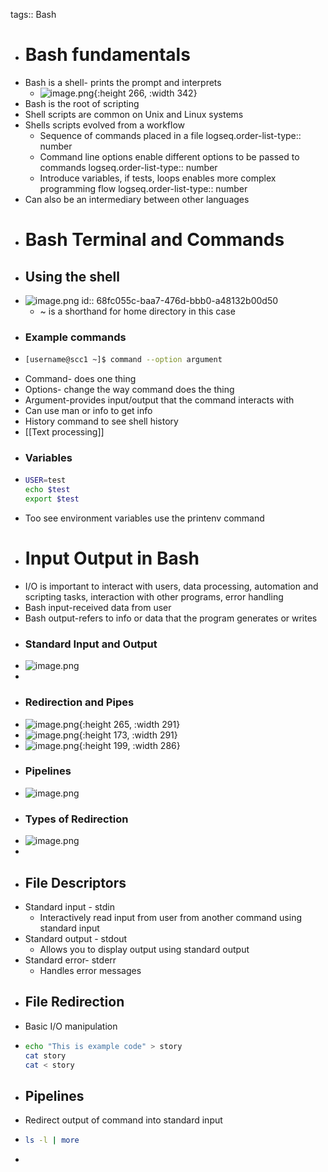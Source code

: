 tags:: Bash

- # Bash fundamentals
- Bash is a shell- prints the prompt and interprets
	- ![image.png](../assets/image_1761346122054_0.png){:height 266, :width 342}
- Bash is the root of scripting
- Shell scripts are common on Unix and Linux systems
- Shells scripts evolved from a workflow
	- Sequence of commands placed in a file
	  logseq.order-list-type:: number
	- Command line options enable different options to be passed to commands
	  logseq.order-list-type:: number
	- Introduce variables, if tests, loops enables more complex programming flow
	  logseq.order-list-type:: number
- Can also be an intermediary between other languages
- # Bash Terminal and Commands
- ## Using the shell
- ![image.png](../assets/image_1761346948850_0.png)
  id:: 68fc055c-baa7-476d-bbb0-a48132b00d50
	- ~ is a shorthand for home directory in this case
- ### Example commands
- ```bash
  [username@scc1 ~]$ command --option argument
  ```
- Command- does one thing
- Options- change the way command does the thing
- Argument-provides input/output that the command interacts with
- Can use man or info to get info
- History command to see shell history
- [[Text processing]]
- ### Variables
- ```bash
  USER=test
  echo $test
  export $test
  ```
- Too see environment variables use the printenv command
- # Input Output in Bash
- I/O is important to interact with users, data processing, automation and scripting tasks, interaction with other programs, error handling
- Bash input-received data from user
- Bash output-refers to info or data that the program generates or writes
- ### Standard Input and Output
- ![image.png](../assets/image_1761349308902_0.png)
-
- ### Redirection and Pipes
- ![image.png](../assets/image_1761349344956_0.png){:height 265, :width 291}
- ![image.png](../assets/image_1761349354479_0.png){:height 173, :width 291}
- ![image.png](../assets/image_1761349362191_0.png){:height 199, :width 286}
- ### Pipelines
- ![image.png](../assets/image_1761349402321_0.png)
- ### Types of Redirection
- ![image.png](../assets/image_1761349419418_0.png)
-
- ## File Descriptors
- Standard input - stdin
	- Interactively read input from user from another command using standard input
- Standard output - stdout
	- Allows you to display output using standard output
- Standard error- stderr
	- Handles error messages
- ## File Redirection
- Basic I/O manipulation
- ```bash
  echo "This is example code" > story
  cat story
  cat < story
  ```
- ## Pipelines
- Redirect output of command into standard input
- ```bash
  ls -l | more
  ```
-